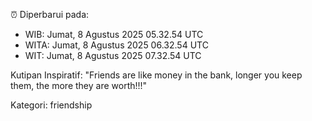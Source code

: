 ⏰ Diperbarui pada:
- WIB: Jumat, 8 Agustus 2025 05.32.54 UTC
- WITA: Jumat, 8 Agustus 2025 06.32.54 UTC
- WIT: Jumat, 8 Agustus 2025 07.32.54 UTC

Kutipan Inspiratif:
"Friends are like money in the bank, longer you keep them, the more they are worth!!!"


Kategori: friendship

